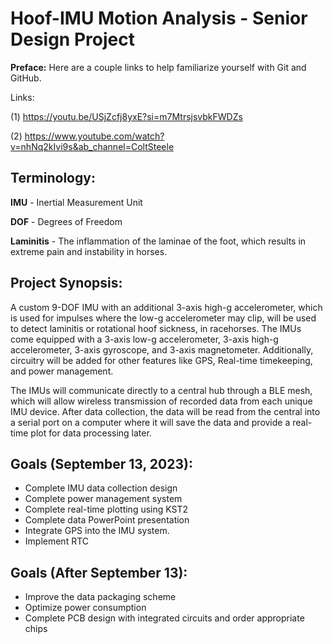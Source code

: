 # Hoof-IMU Motion Analysis - Senior Design Project

**Preface:** Here are a couple links to help familiarize yourself with Git and GitHub.

Links: 

(1) https://youtu.be/USjZcfj8yxE?si=m7MtrsjsvbkFWDZs  

(2) https://www.youtube.com/watch?v=nhNq2kIvi9s&ab_channel=ColtSteele

## Terminology:

**IMU** - Inertial Measurement Unit

**DOF** - Degrees of Freedom

**Laminitis** - The inflammation of the laminae of the foot, which results in extreme pain and instability in horses.

## Project Synopsis:
A custom 9-DOF IMU with an additional 3-axis high-g accelerometer, which is used for impulses where the low-g accelerometer may clip, will be used to detect laminitis or rotational hoof sickness, in racehorses.
The IMUs come equipped with a 3-axis low-g accelerometer, 3-axis high-g accelerometer, 3-axis gyroscope, and 3-axis magnetometer. Additionally, circuitry will be added for other features like GPS, Real-time timekeeping, and power management.

The IMUs will communicate directly to a central hub through a BLE mesh, which will allow wireless transmission of recorded data from each unique IMU device. After data collection, the data will be read from the central into a serial port on a computer where it will save the data and provide a real-time plot for data processing later.


## Goals (September 13, 2023):
- Complete IMU data collection design
- Complete power management system
- Complete real-time plotting using KST2
- Complete data PowerPoint presentation
- Integrate GPS into the IMU system.
- Implement RTC

## Goals (After September 13):
- Improve the data packaging scheme
- Optimize power consumption
- Complete PCB design with integrated circuits and order appropriate chips
